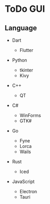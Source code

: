 # ToDo GUI

## Language

- Dart
  - Flutter

- Python
  - tkinter
  - Kivy
  
- C++
  - QT

- C#
  - WinForms
  - GTK# 

- Go
  - Fyne
  - Lorca
  - Wails 

- Rust
  - Iced  

- JavaScript
  - Electron
  - Tauri

